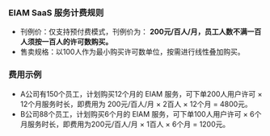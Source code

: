 ### EIAM SaaS 服务计费规则
- 刊例价：仅支持预付费模式，刊例价为： **200元/百人/月，员工人数不满一百人须按一百人的许可数购买。**
- 售卖规格：以100人作为最小购买许可数单位，按需进行线性叠加购买。

### 费用示例
- A公司有150个员工，计划购买12个月的 EIAM 服务，可下单200人用户许可 × 12个月服务时长，即费用为 200元/百人/月 × 2百人 × 12个月 = 4800元。
- B公司88个员工，计划购买6个月的 EIAM 服务，可下单100人用户许可 × 6个月服务时长，即费用为200元/百人/月 × 1百人 × 6个月 = 1200元。
